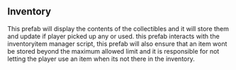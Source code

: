 ## Inventory
 This prefab will display the contents of the collectibles and it will store them and update if player picked up any or used. this prefab interacts with the inventoryitem manager script, this prefab will also ensure that an item wont be stored beyond the maximum allowed limit and it is responsible for not letting the player use an item when its not there in the inventory.
